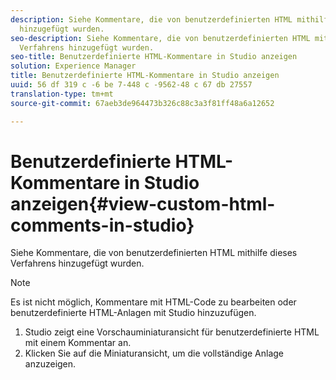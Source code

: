 ```yaml
---
description: Siehe Kommentare, die von benutzerdefinierten HTML mithilfe dieses Verfahrens
  hinzugefügt wurden.
seo-description: Siehe Kommentare, die von benutzerdefinierten HTML mithilfe dieses
  Verfahrens hinzugefügt wurden.
seo-title: Benutzerdefinierte HTML-Kommentare in Studio anzeigen
solution: Experience Manager
title: Benutzerdefinierte HTML-Kommentare in Studio anzeigen
uuid: 56 df 319 c -6 be 7-448 c -9562-48 c 67 db 27557
translation-type: tm+mt
source-git-commit: 67aeb3de964473b326c88c3a3f81ff48a6a12652

---
```



# Benutzerdefinierte HTML-Kommentare in Studio anzeigen{#view-custom-html-comments-in-studio}

Siehe Kommentare, die von benutzerdefinierten HTML mithilfe dieses Verfahrens hinzugefügt wurden.

>[!NOTE]
>
>Es ist nicht möglich, Kommentare mit HTML-Code zu bearbeiten oder benutzerdefinierte HTML-Anlagen mit Studio hinzuzufügen.

1. Studio zeigt eine Vorschauminiaturansicht für benutzerdefinierte HTML mit einem Kommentar an.
1. Klicken Sie auf die Miniaturansicht, um die vollständige Anlage anzuzeigen.
